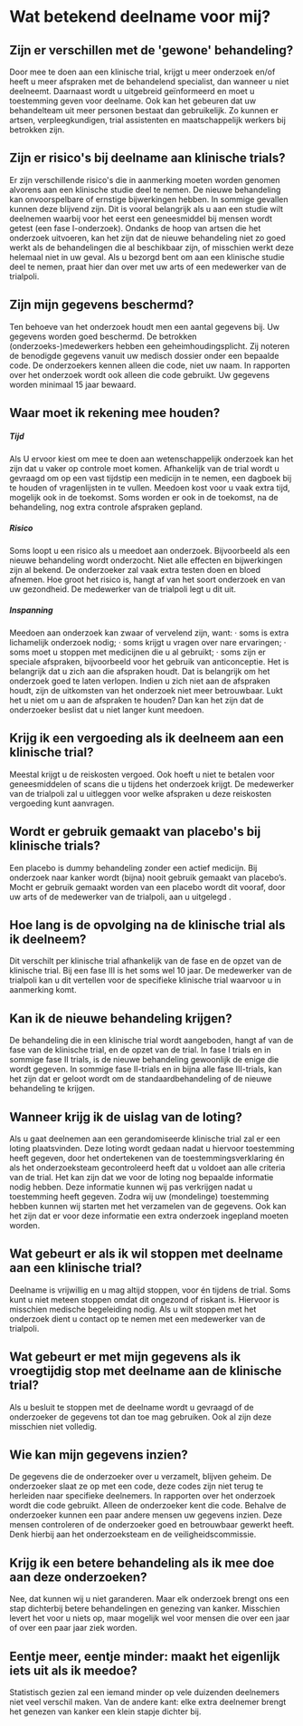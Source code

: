 # Wat betekend deelname voor mij?


## Zijn er verschillen met de 'gewone' behandeling?

Door mee te doen aan een klinische trial, krijgt u meer onderzoek en/of heeft u meer afspraken met de behandelend specialist, dan wanneer u niet deelneemt. Daarnaast wordt u uitgebreid geïnformeerd en moet u toestemming geven voor deelname.  Ook kan het gebeuren dat uw behandelteam uit meer personen bestaat dan gebruikelijk. Zo kunnen er artsen, verpleegkundigen, trial assistenten en maatschappelijk werkers bij betrokken zijn.

## Zijn er risico's bij deelname aan klinische trials?

Er zijn verschillende risico's die in aanmerking moeten worden genomen alvorens aan een klinische studie deel te nemen. De nieuwe behandeling kan onvoorspelbare of ernstige bijwerkingen hebben. In sommige gevallen kunnen deze blijvend zijn. Dit is vooral belangrijk als u aan een studie wilt deelnemen waarbij voor het eerst een geneesmiddel bij mensen wordt getest (een fase I-onderzoek). Ondanks de hoop van artsen die het onderzoek uitvoeren, kan het zijn dat de nieuwe behandeling niet zo goed werkt als de behandelingen die al beschikbaar zijn, of misschien werkt deze helemaal niet in uw geval. Als u bezorgd bent om aan een klinische studie deel te nemen, praat hier dan over met uw arts of een medewerker van de trialpoli.

## Zijn mijn gegevens beschermd?

Ten behoeve van het onderzoek houdt men een aantal gegevens bij. Uw gegevens worden goed beschermd. De betrokken (onderzoeks-)medewerkers hebben een geheimhoudingsplicht. Zij noteren de benodigde gegevens vanuit uw medisch dossier onder een bepaalde code. De onderzoekers kennen alleen die code, niet uw naam. In rapporten over het onderzoek wordt ook alleen die code gebruikt. 
Uw gegevens worden minimaal 15 jaar bewaard.


## Waar moet ik rekening mee houden?

##### Tijd

Als U ervoor kiest om mee te doen aan wetenschappelijk onderzoek kan het zijn dat u vaker op controle moet komen. Afhankelijk van de trial wordt u gevraagd om op een vast tijdstip een medicijn in te nemen, een dagboek bij te houden of vragenlijsten in te vullen. Meedoen kost voor u vaak extra tijd, mogelijk ook in de toekomst. Soms worden er ook in de toekomst, na de behandeling, nog extra controle afspraken gepland.  

##### Risico

Soms loopt u een risico als u meedoet aan onderzoek. Bijvoorbeeld als een nieuwe behandeling wordt onderzocht. Niet alle effecten en bijwerkingen zijn al bekend. De onderzoeker zal vaak extra testen doen en bloed afnemen. Hoe groot het risico is, hangt af van het soort onderzoek en van uw gezondheid. De medewerker van de trialpoli legt u dit uit. 

##### Inspanning

Meedoen aan onderzoek kan zwaar of vervelend zijn, want: 
· soms is extra lichamelijk onderzoek nodig; 
· soms krijgt u vragen over nare ervaringen; 
· soms moet u stoppen met medicijnen die u al gebruikt; 
· soms zijn er speciale afspraken, bijvoorbeeld voor het gebruik van anticonceptie. 
Het is belangrijk dat u zich aan die afspraken houdt. Dat is belangrijk om het onderzoek goed te laten verlopen. Indien u zich niet aan de afspraken houdt, zijn de uitkomsten van het onderzoek niet meer betrouwbaar. Lukt het u niet om u aan de afspraken te houden? Dan kan het zijn dat de onderzoeker beslist dat u niet langer kunt meedoen.


## Krijg ik een vergoeding als ik deelneem aan een klinische trial?

Meestal krijgt u de reiskosten vergoed. Ook hoeft u niet te betalen voor geneesmiddelen of scans die u tijdens het onderzoek krijgt. De medewerker van de trialpoli zal u uitleggen voor welke afspraken u deze reiskosten vergoeding kunt aanvragen.


## Wordt er gebruik gemaakt van placebo's bij klinische trials?

Een placebo is dummy behandeling  zonder een actief medicijn. Bij onderzoek naar kanker wordt (bijna) nooit gebruik gemaakt van placebo’s. Mocht er gebruik gemaakt worden van een placebo wordt dit vooraf, door uw arts of de medewerker van de trialpoli, aan u uitgelegd .


## Hoe lang is de opvolging na de klinische trial als ik deelneem?

Dit verschilt per klinische trial afhankelijk van de fase en de opzet van de klinische trial. Bij een fase III is het soms wel 10 jaar. De medewerker van de trialpoli kan u dit vertellen voor de specifieke klinische trial waarvoor u in aanmerking komt. 


## Kan ik de nieuwe behandeling krijgen?

De behandeling die in een klinische trial wordt aangeboden, hangt af van de fase van de klinische trial, en de opzet van de trial. In fase I trials en in sommige fase II trials, is de nieuwe behandeling gewoonlijk de enige die wordt gegeven. In sommige fase II-trials en in bijna alle fase III-trials, kan het zijn dat er geloot wordt om de standaardbehandeling of de nieuwe behandeling te krijgen.


## Wanneer krijg ik de uislag van de loting?

Als u gaat deelnemen aan een gerandomiseerde klinische trial zal er een loting plaatsvinden. Deze loting wordt gedaan nadat u hiervoor toestemming heeft gegeven, door het ondertekenen van de toestemmingsverklaring én als het onderzoeksteam gecontroleerd heeft dat u voldoet aan alle criteria van de trial. Het kan zijn dat we voor de loting nog bepaalde informatie nodig hebben. Deze informatie kunnen wij pas verkrijgen nadat u toestemming heeft gegeven. Zodra wij uw (mondelinge) toestemming hebben kunnen wij starten met het verzamelen van de gegevens. Ook kan het zijn dat er voor deze informatie een extra onderzoek ingepland moeten worden.


## Wat gebeurt er als ik wil stoppen met deelname aan een klinische trial?

Deelname is vrijwillig en u mag altijd stoppen, voor én tijdens de trial. Soms kunt u niet meteen stoppen omdat dit ongezond of riskant is. Hiervoor is misschien medische begeleiding nodig. Als u wilt stoppen met het onderzoek dient u contact op te nemen met een medewerker van de trialpoli.


## Wat gebeurt er met mijn gegevens als ik vroegtijdig stop met deelname aan de klinische trial?

Als u besluit te stoppen met de deelname wordt u gevraagd of de onderzoeker de gegevens tot dan toe mag gebruiken. Ook al zijn deze misschien niet volledig.


## Wie kan mijn gegevens inzien?

De gegevens die de onderzoeker over u verzamelt, blijven geheim. De onderzoeker slaat ze op met een code, deze codes zijn niet terug te herleiden naar specifieke deelnemers. In rapporten over het onderzoek wordt die code gebruikt. Alleen de onderzoeker kent die code. Behalve de onderzoeker kunnen een paar andere mensen uw gegevens inzien. Deze mensen controleren of de onderzoeker goed en betrouwbaar gewerkt heeft. Denk hierbij aan het onderzoeksteam en de veiligheidscommissie.


## Krijg ik een betere behandeling als ik mee doe aan deze onderzoeken?

Nee, dat kunnen wij u niet garanderen. Maar elk onderzoek brengt ons een stap dichterbij betere behandelingen en genezing van kanker. Misschien levert het voor u niets op, maar mogelijk wel voor mensen die over een jaar of over een paar jaar ziek worden.


## Eentje meer, eentje minder: maakt het eigenlijk iets uit als ik meedoe?

Statistisch gezien zal een iemand minder op vele duizenden deelnemers niet veel verschil maken. Van de andere kant: elke extra deelnemer brengt het genezen van kanker een klein stapje dichter bij.

